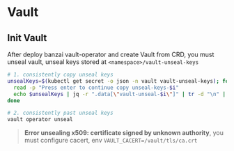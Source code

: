 # Vault


## Init Vault
After deploy banzai vault-operator and create Vault from CRD, you must unseal vault, 
unseal keys stored at `<namespace>/vault-unseal-keys`

```bash
# 1. consistently copy unseal keys
unsealKeys=$(kubectl get secret -o json -n vault vault-unseal-keys); for i in {0..3}; do
  read -p "Press enter to continue copy unseal-keys-$i"
  echo $unsealKeys | jq -r ".data[\"vault-unseal-$i\"]" | tr -d "\n" | base64 -d | xclip -selection clipboard
done 

# 2. consistently past unseal keys
vault operator unseal
```

>**Error unsealing x509: certificate signed by unknown authority**, 
  you must configure cacert, env `VAULT_CACERT=/vault/tls/ca.crt`
